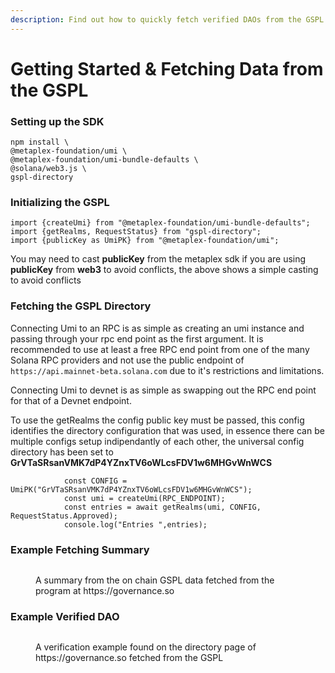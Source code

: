 ```yaml
---
description: Find out how to quickly fetch verified DAOs from the GSPL
---
```


# Getting Started & Fetching Data from the GSPL

### Setting up the SDK

```
npm install \  
@metaplex-foundation/umi \  
@metaplex-foundation/umi-bundle-defaults \  
@solana/web3.js \
gspl-directory
```

### Initializing the GSPL

```
import {createUmi} from "@metaplex-foundation/umi-bundle-defaults"; 
import {getRealms, RequestStatus} from "gspl-directory";
import {publicKey as UmiPK} from "@metaplex-foundation/umi"; 
```

You may need to cast **publicKey** from the metaplex sdk if you are using **publicKey** from **web3** to avoid conflicts, the above shows a simple casting to avoid conflicts

### Fetching the GSPL Directory

Connecting Umi to an RPC is as simple as creating an umi instance and passing through your rpc end point as the first argument. It is recommended to use at least a free RPC end point from one of the many Solana RPC providers and not use the public endpoint of `https://api.mainnet-beta.solana.com` due to it's restrictions and limitations.

Connecting Umi to devnet is as simple as swapping out the RPC end point for that of a Devnet endpoint.

To use the getRealms the config public key must be passed, this config identifies the directory configuration that was used, in essence there can be multiple configs setup indipendantly of each other, the universal config directory has been set to **GrVTaSRsanVMK7dP4YZnxTV6oWLcsFDV1w6MHGvWnWCS**

```
            const CONFIG = UmiPK("GrVTaSRsanVMK7dP4YZnxTV6oWLcsFDV1w6MHGvWnWCS");
            const umi = createUmi(RPC_ENDPOINT);
            const entries = await getRealms(umi, CONFIG, RequestStatus.Approved);
            console.log("Entries ",entries);
```

### Example Fetching Summary

<figure><img src="../.gitbook/assets/Screenshot 2024-06-18 at 9.27.32 AM.png" alt=""><figcaption><p>A summary from the on chain GSPL data fetched from the program at https://governance.so</p></figcaption></figure>

### Example Verified DAO

<figure><img src="../.gitbook/assets/Screenshot 2024-06-18 at 9.27.53 AM.png" alt=""><figcaption><p>A verification example found on the directory page of https://governance.so fetched from the GSPL</p></figcaption></figure>

